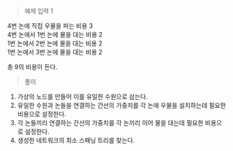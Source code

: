 > 예제 입력 1

4번 논에 직접 우물을 파는 비용 3  
4번 논에서 1번 논에 물을 대는 비용 2  
1번 논에서 2번 논에 물을 대는 비용 2  
1번 논에서 3번 논에 물을 대는 비용 2

총 9의 비용이 든다.

> 풀이

1. 가상의 노드를 만들어 이를 유일한 수원으로 삼는다.
1. 유일한 수원과 논들을 연결하는 간선의 가중치를 각 논에 우물을 설치하는데 필요한 비용으로 설정한다.
1. 각 논들끼리 연결하는 간선의 가중치를 각 논끼리 이어 물을 대는데 필요한 비용으로 설정한다.
1. 생성한 네트워크의 최소 스패닝 트리를 찾는다.
